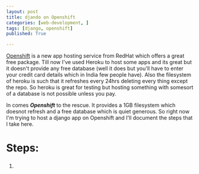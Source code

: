 ```yaml
---
layout: post
title: djando on Openshift
categories: [web-development, ]
tags: [django, openshift]
published: True

---
```


[Openshift](https://www.openshift.com/) is a new app hosting service from RedHat which offers a great free package. Till now I've used Heroku to host some apps and its great but it doesn't provide any free database (well it does but you'll have to enter your credit card details which in India few people have). Also the filesystem of heroku is such that it refreshes every 24hrs deleting every thing except the repo. So heroku is great for testing but hosting something with somesort of a database is not possible unless you pay.


In comes ***Openshift*** to the rescue. It provides a 1GB filesystem which doesnot refresh and a free database which is quiet generous. So right now I'm trying to host a django app on Openshift and I'll document the steps that I take here.


Steps:
======
1. ###  ###